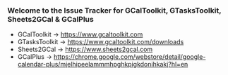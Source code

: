 ### Welcome to the Issue Tracker for GCalToolkit, GTasksToolkit, Sheets2GCal & GCalPlus

<!--

**GCalToolkit/GCalToolkit** is a ✨ _special_ ✨ repository because its `README.md` (this file) appears on your GitHub profile.

Here are some ideas to get you started:
-->
- GCalToolkit -> https://www.gcaltoolkit.com
- GTasksToolkit -> https://www.gcaltoolkit.com/downloads
- Sheets2GCal -> https://www.sheets2gcal.com
- GCalPlus -> https://chrome.google.com/webstore/detail/google-calendar-plus/mjelhipeelammmhpghkpigkdonihkakj?hl=en
